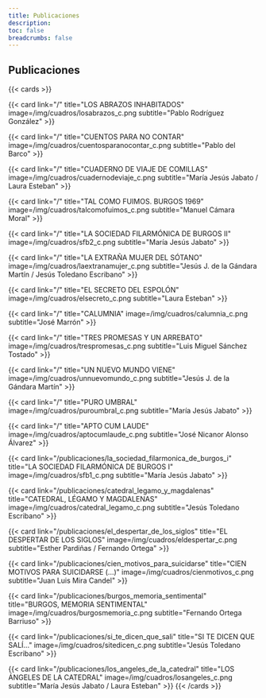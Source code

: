 ```yaml
---
title: Publicaciones
description:
toc: false
breadcrumbs: false
---
```


## Publicaciones

{{< cards >}}
 
  {{< card link="/" title="LOS ABRAZOS INHABITADOS" image=/img/cuadros/losabrazos_c.png subtitle="Pablo Rodríguez González" >}}

  {{< card link="/" title="CUENTOS PARA NO CONTAR" image=/img/cuadros/cuentosparanocontar_c.png subtitle="Pablo del Barco" >}}

  {{< card link="/" title="CUADERNO DE VIAJE DE COMILLAS" image=/img/cuadros/cuadernodeviaje_c.png subtitle="María Jesús Jabato / Laura Esteban" >}}

  {{< card link="/" title="TAL COMO FUIMOS. BURGOS 1969" image=/img/cuadros/talcomofuimos_c.png subtitle="Manuel Cámara Moral" >}}

  {{< card link="/" title="LA SOCIEDAD FILARMÓNICA DE BURGOS II" image=/img/cuadros/sfb2_c.png subtitle="María Jesús Jabato" >}}

  {{< card link="/" title="LA EXTRAÑA MUJER DEL SÓTANO" image=/img/cuadros/laextranamujer_c.png subtitle="Jesús J. de la Gándara Martín / Jesús Toledano Escribano" >}}

  {{< card link="/" title="EL SECRETO DEL ESPOLÓN" image=/img/cuadros/elsecreto_c.png subtitle="Laura Esteban" >}}

  {{< card link="/" title="CALUMNIA" image=/img/cuadros/calumnia_c.png subtitle="José Marrón" >}}

  {{< card link="/" title="TRES PROMESAS Y UN ARREBATO" image=/img/cuadros/trespromesas_c.png subtitle="Luis Miguel Sánchez Tostado" >}}

  {{< card link="/" title="UN NUEVO MUNDO VIENE" image=/img/cuadros/unnuevomundo_c.png subtitle="Jesús J. de la Gándara Martín" >}}

  {{< card link="/" title="PURO UMBRAL" image=/img/cuadros/puroumbral_c.png subtitle="María Jesús Jabato" >}}

  {{< card link="/" title="APTO CUM LAUDE" image=/img/cuadros/aptocumlaude_c.png subtitle="José Nicanor Alonso Álvarez" >}}

  {{< card link="/publicaciones/la_sociedad_filarmonica_de_burgos_i" title="LA SOCIEDAD FILARMÓNICA DE BURGOS I" image=/img/cuadros/sfb1_c.png subtitle="María Jesús Jabato" >}}

  {{< card link="/publicaciones/catedral_legamo_y_magdalenas" title="CATEDRAL, LÉGAMO Y MAGDALENAS" image=/img/cuadros/catedral_legamo_c.png subtitle="Jesús Toledano Escribano" >}}

  {{< card link="/publicaciones/el_despertar_de_los_siglos" title="EL DESPERTAR DE LOS SIGLOS" image=/img/cuadros/eldespertar_c.png subtitle="Esther Pardiñas / Fernando Ortega" >}}

  {{< card link="/publicaciones/cien_motivos_para_suicidarse" title="CIEN MOTIVOS PARA SUICIDARSE (...)" image=/img/cuadros/cienmotivos_c.png subtitle="Juan Luis Mira Candel" >}}

  {{< card link="/publicaciones/burgos_memoria_sentimental" title="BURGOS, MEMORIA SENTIMENTAL" image=/img/cuadros/burgosmemoria_c.png subtitle="Fernando Ortega Barriuso" >}}

  {{< card link="/publicaciones/si_te_dicen_que_sali" title="SI TE DICEN QUE SALÍ..." image=/img/cuadros/sitedicen_c.png subtitle="Jesús Toledano Escribano" >}}

  {{< card link="/publicaciones/los_angeles_de_la_catedral" title="LOS ÁNGELES DE LA CATEDRAL" image=/img/cuadros/losangeles_c.png subtitle="María Jesús Jabato / Laura Esteban" >}}
{{< /cards >}}